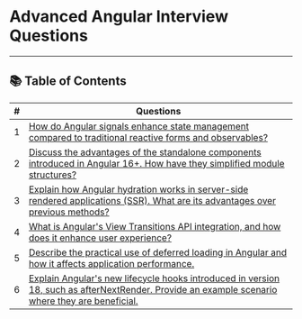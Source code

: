 # Advanced Angular Interview Questions

---

## 📚 Table of Contents

| #   | Questions                                                                            |
| --- | ------------------------------------------------------------------------------------ |
|1| [How do Angular signals enhance state management compared to traditional reactive forms and observables?](#) |
|2| [Discuss the advantages of the standalone components introduced in Angular 16+. How have they simplified module structures?](#) |
|3| [Explain how Angular hydration works in server-side rendered applications (SSR). What are its advantages over previous methods?](#)
|4| [What is Angular's View Transitions API integration, and how does it enhance user experience?](#)
|5| [Describe the practical use of deferred loading in Angular and how it affects application performance.](#)
|6| [Explain Angular's new lifecycle hooks introduced in version 18, such as afterNextRender. Provide an example scenario where they are beneficial.](#)